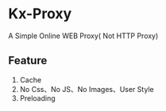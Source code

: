 # Kx-Proxy

A Simple Online WEB Proxy( Not HTTP Proxy)

## Feature
1. Cache
2. No Css、No JS、No Images、User Style
3. Preloading

